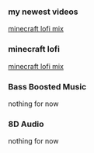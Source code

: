 ### my newest videos
[minecraft lofi mix](https://youtu.be/J97gxn0ov-w)

### minecraft lofi
[minecraft lofi mix](https://youtu.be/J97gxn0ov-w)

### Bass Boosted Music
nothing for now

### 8D Audio
nothing for now
